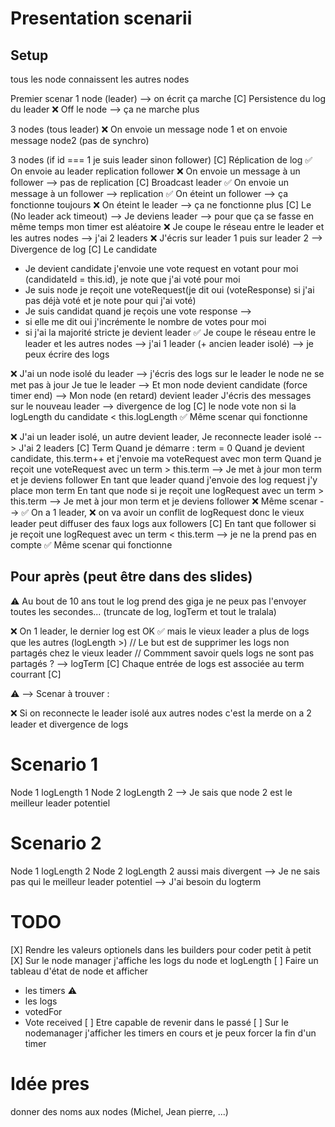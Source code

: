 Presentation scenarii
===


## Setup
tous les node connaissent les autres nodes



Premier scenar
1 node (leader) --> on écrit ça marche
[C] Persistence du log du leader
❌ Off le node --> ça ne marche plus


3 nodes (tous leader)
❌ On envoie un message node 1 et on envoie message node2 (pas de synchro)

3 nodes (if id === 1 je suis leader sinon follower)
[C] Réplication de log
✅ On envoie au leader replication follower
❌ On envoie un message à un follower --> pas de replication
[C] Broadcast leader
✅ On envoie un message à un follower --> replication
✅ On éteint un follower --> ça fonctionne toujours
❌ On éteint le leader --> ça ne fonctionne plus
[C] Le (No leader ack timeout) -->  Je deviens leader --> pour que ça se fasse en même temps mon timer est aléatoire
❌ Je coupe le réseau entre le leader et les autres nodes --> j'ai 2 leaders
❌ J'écris sur leader 1 puis sur leader 2 --> Divergence de log
[C] Le candidate
- Je devient candidate j'envoie une vote request en votant pour moi (candidateId = this.id), je note que j'ai voté pour moi
- Je suis node je reçoit une voteRequest(je dit oui (voteResponse) si j'ai pas déjà voté et je note pour qui j'ai voté)
- Je suis candidat quand je reçois une vote response -->
- si elle me dit oui j'incrémente le nombre de votes pour moi
- si j'ai la majorité stricte je devient leader
✅ Je coupe le réseau entre le leader et les autres nodes --> j'ai 1 leader (+ ancien leader isolé) --> je peux écrire des logs

❌ J'ai un node isolé du leader --> j'écris des logs sur le leader le node ne se met pas à jour
Je tue le leader --> Et mon node devient candidate (force timer end) --> Mon node (en retard) devient leader
J'écris des messages sur le nouveau leader --> divergence de log
[C] le node vote non si la logLength du candidate < this.logLength
✅ Même scenar qui fonctionne

❌ J'ai un leader isolé, un autre devient leader, Je reconnecte leader isolé --> J'ai 2 leaders
[C] Term
Quand je démarre : term = 0
Quand je devient candidate, this.term++ et j'envoie ma voteRequest avec mon term
Quand je reçoit une voteRequest avec un term > this.term --> Je met à jour mon term et je deviens follower
En tant que leader quand j'envoie des log request j'y place mon term
En tant que node si je reçoit une logRequest avec un term > this.term --> Je met à jour mon term et je deviens follower
❌ Même scenar --> ✅ On a 1 leader, ❌ on va avoir un conflit de logRequest donc le vieux leader peut diffuser des faux logs aux followers
[C] En tant que follower si je reçoit une logRequest avec un term < this.term --> je ne la prend pas en compte
✅ Même scenar qui fonctionne







## Pour après (peut être dans des slides)


⚠️ Au bout de 10 ans tout le log prend des giga je ne peux pas l'envoyer toutes les secondes... (truncate de log, logTerm et tout le tralala)




❌ On 1 leader, le dernier log est OK ✅ mais le vieux leader a plus de logs que les autres (logLength >)
// Le but est de supprimer les logs non partagés chez le vieux leader
// Commment savoir quels logs ne sont pas partagés ? --> logTerm
[C] Chaque entrée de logs est associée au term courrant
[C]





⚠️ --> Scenar à trouver :





❌ Si on reconnecte le leader isolé aux autres nodes c'est la merde on a 2 leader et divergence de logs





# Scenario 1

Node 1 logLength 1
Node 2 logLength 2
--> Je sais que node 2 est le meilleur leader potentiel

# Scenario 2

Node 1 logLength 2
Node 2 logLength 2 aussi mais divergent
--> Je ne sais pas qui le meilleur leader potentiel --> J'ai besoin du logterm





# TODO
[X] Rendre les valeurs optionels dans les builders pour coder petit à petit
[X] Sur le node manager j'affiche les logs du node et logLength
[ ] Faire un tableau d'état de node et afficher
- les timers ⚠️
- les logs
- votedFor
- Vote received
[ ] Etre capable de revenir dans le passé
[ ] Sur le nodemanager j'afficher les timers en cours et je peux forcer la fin d'un timer


# Idée pres
donner des noms aux nodes (Michel, Jean pierre, ...)

